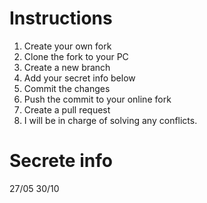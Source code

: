 # Instructions
1. Create your own fork
2. Clone the fork to your PC
3. Create a new branch
4. Add your secret info below
5. Commit the changes
6. Push the commit to your online fork
7. Create a pull request
8. I will be in charge of solving any conflicts.

# Secrete info
27/05
30/10

